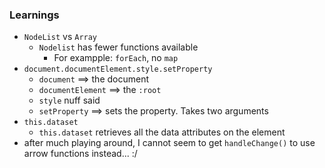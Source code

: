 ### Learnings

- `NodeList` vs `Array`
  - `Nodelist` has fewer functions available
    - For exampple: `forEach`, no `map`
- `document.documentElement.style.setProperty`
  - `document` ==> the document
  - `documentElement` ==> the `:root`
  - `style` nuff said
  - `setProperty` ==> sets the property. Takes two arguments
- `this.dataset`
  - `this.dataset` retrieves all the data attributes on the element
- after much playing around, I cannot seem to get `handleChange()` to use arrow functions instead... :/

